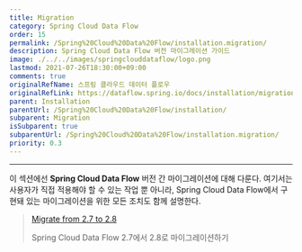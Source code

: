 ```yaml
---
title: Migration
category: Spring Cloud Data Flow
order: 15
permalink: /Spring%20Cloud%20Data%20Flow/installation.migration/
description: Spring Cloud Data Flow 버전 마이그레이션 가이드
image: ./../../images/springclouddataflow/logo.png
lastmod: 2021-07-26T18:30:00+09:00
comments: true
originalRefName: 스프링 클라우드 데이터 플로우
originalRefLink: https://dataflow.spring.io/docs/installation/migration/
parent: Installation
parentUrl: /Spring%20Cloud%20Data%20Flow/installation/
subparent: Migration
isSubparent: true
subparentUrl: /Spring%20Cloud%20Data%20Flow/installation.migration/
priority: 0.3
---
```


---

이 섹션에선 **Spring Cloud Data Flow** 버전 간 마이그레이션에 대해 다룬다. 여기서는 사용자가 직접 적용해야 할 수 있는 작업 뿐 아니라, Spring Cloud Data Flow에서 구현돼 있는 마이그레이션을 위한 모든 조치도 함께 설명한다.

> [Migrate from 2.7 to 2.8](../installation.migration.2-7-to-2-8)
>
>  Spring Cloud Data Flow 2.7에서 2.8로 마이그레이션하기